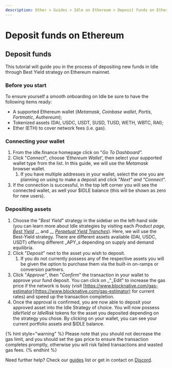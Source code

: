 ```yaml
---
description: Other > Guides > Idle on Ethereum > Deposit funds on Ethereum
---
```


# Deposit funds on Ethereum

## **Deposit funds**

This tutorial will guide you in the process of depositing new funds in Idle through Best Yield strategy on Ethereum mainnet.

### **Before you start**

To ensure yourself a smooth onboarding on Idle be sure to have the following items ready:

* A supported Ethereum wallet (_Metamask_, _Coinbase wallet_, _Portis_, _Fortmatic_, _Authereum_);
* Tokenized assets (DAI, USDC, USDT, SUSD, TUSD, WETH, WBTC, RAI);
* Ether (ETH) to cover network fees (i.e. gas).

### Connecting your wallet

1. From the idle.finance homepage click on "_Go To Dashboard"._
2. Click "_Connect_", choose ‘_Ethereum Wallet_’, then select your supported wallet type from the list. In this guide, we will use the _Metamask_ browser wallet.
   1. If you have multiple addresses in your wallet, select the one you are planning on using to make a deposit and click "_Next" and "Connect"._
3. If the connection is successful, in the top left corner you will see the connected wallet, as well your $IDLE balance (this will be shown as zero for new users).

### Depositing assets

1. Choose the "_Best Yield_" strategy in the sidebar on the left-hand side (you can learn more about Idle strategies by visiting each _Product page,_ [_Best Yield_](../../../products/best-yield/) __ and __ [_Perpetual Yield Tranches_](../../../products/perpetual-yield-tranches/)). Here, we will use the Best-Yield strategy. There are different assets available (DAI, USDC, USDT) offering different _APY_s depending on supply and demand equilibria.
2. Click "_Deposit_" next to the asset you wish to deposit.
   1. If you do not currently possess any of the respective assets you will be given the option to purchase them via the built-in on-ramps or conversion partners.
3. Click "_Approve"_, then "_Confirm_" the transaction in your wallet to approve your fund deposit. You can click on _"_Edit" to increase the gas price if the network is busy (visit [https://www.blocknative.com/gas-estimator](https://www.blocknative.com/gas-estimator) for current rates) and speed up the transaction completion.
4. Once the approval is confirmed, you are now able to deposit your approved asset into the Idle Strategy of choice. You will now possess _IdleYield_ or _IdleRisk_ tokens for the asset you deposited depending on the strategy you chose. By clicking on your wallet, you can see your current portfolio assets and $IDLE balance.

{% hint style="warning" %}
Please note that you should not decrease the gas limit, and you should set the gas price to ensure the transaction completes promptly, otherwise you will risk failed transactions and wasted gas fees.
{% endhint %}



Need further help? Check our [guides](../) list or get in contact on [Discord](https://discord.com/invite/mpySAJp).
